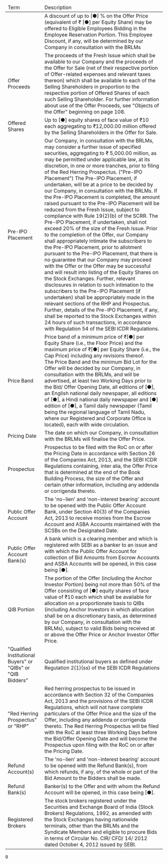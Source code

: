 <table><thead><tr><td>Term</td><td>Description</td></tr></thead><tbody><tr><td></td><td>A discount of up to [●] % on the Offer Price (equivalent of ₹ [●] per Equity Share) may be offered to Eligible Employees Bidding in the Employee Reservation Portion. This Employee Discount, if any, will be determined by our Company in consultation with the BRLMs</td></tr><tr><td>Offer Proceeds</td><td>The proceeds of the Fresh Issue which shall be available to our Company and the proceeds of the Offer for Sale (net of their respective portion of Offer-related expenses and relevant taxes thereon) which shall be available to each of the Selling Shareholders in proportion to the respective portion of Offered Shares of each such Selling Shareholder. For further information about use of the Offer Proceeds, see "Objects of the Offer" beginning on page 108.</td></tr><tr><td>Offered Shares</td><td>Up to [●] equity shares of face value of ₹10 each aggregating to ₹12,000.00 million offered by the Selling Shareholders in the Offer for Sale.</td></tr><tr><td>Pre-IPO Placement</td><td>Our Company, in consultation with the BRLMs, may consider a further issue of specified securities, aggregating to ₹ 5,000.00 million, as may be permitted under applicable law, at its discretion, in one or more tranches, prior to filing of the Red Herring Prospectus. ("Pre-IPO Placement") The Pre-IPO Placement, if undertaken, will be at a price to be decided by our Company, in consultation with the BRLMs. If the Pre-IPO Placement is completed, the amount raised pursuant to the Pre-IPO Placement will be reduced from the Fresh Issue, subject to compliance with Rule 19(2)(b) of the SCRR. The Pre-IPO Placement, if undertaken, shall not exceed 20% of the size of the Fresh Issue. Prior to the completion of the Offer, our Company shall appropriately intimate the subscribers to the Pre-IPO Placement, prior to allotment pursuant to the Pre-IPO Placement, that there is no guarantee that our Company may proceed with the Offer or the Offer may be successful and will result into listing of the Equity Shares on the Stock Exchanges. Further, relevant disclosures in relation to such intimation to the subscribers to the Pre-IPO Placement (if undertaken) shall be appropriately made in the relevant sections of the RHP and Prospectus. Further, details of the Pre-IPO Placement, if any, shall be reported to the Stock Exchanges within 24 hours of such transactions, in accordance with Regulation 54 of the SEBI ICDR Regulations.</td></tr><tr><td>Price Band</td><td>Price band of a minimum price of ₹[●] per Equity Share (i.e., the Floor Price) and the maximum price of ₹[●] per Equity Share (i.e., the Cap Price) including any revisions thereof.<br/>The Price Band and the minimum Bid Lot for the Offer will be decided by our Company, in consultation with the BRLMs, and will be advertised, at least two Working Days prior to the Bid/ Offer Opening Date, all editions of [●], an English national daily newspaper, all editions of [●], a Hindi national daily newspaper and [●] edition of [●], a Tamil daily newspaper (Tamil being the regional language of Tamil Nadu, where our Registered and Corporate Office is located), each with wide circulation.</td></tr><tr><td>Pricing Date</td><td>The date on which our Company, in consultation with the BRLMs will finalise the Offer Price.</td></tr><tr><td>Prospectus</td><td>Prospectus to be filed with the RoC on or after the Pricing Date in accordance with Section 26 of the Companies Act, 2013, and the SEBI ICDR Regulations containing, inter alia, the Offer Price that is determined at the end of the Book Building Process, the size of the Offer and certain other information, including any addenda or corrigenda thereto.</td></tr><tr><td>Public Offer Account</td><td>The 'no-lien' and 'non-interest bearing' account to be opened with the Public Offer Account Bank, under Section 40(3) of the Companies Act, 2013 to receive monies from the Escrow Account and ASBA Accounts maintained with the SCSBs on the Designated Date.</td></tr><tr><td>Public Offer Account Bank(s)</td><td>A bank which is a clearing member and which is registered with SEBI as a banker to an issue and with which the Public Offer Account for collection of Bid Amounts from Escrow Accounts and ASBA Accounts will be opened, in this case being [●].</td></tr><tr><td>QIB Portion</td><td>The portion of the Offer (including the Anchor Investor Portion) being not more than 50% of the Offer consisting of [●] equity shares of face value of ₹10 each which shall be available for allocation on a proportionate basis to QIBs (including Anchor Investors in which allocation shall be on a discretionary basis, as determined by our Company, in consultation with the BRLMs), subject to valid Bids being received at or above the Offer Price or Anchor Investor Offer Price.</td></tr><tr><td>"Qualified Institutional Buyers" or "QIBs" or "QIB Bidders"</td><td>Qualified institutional buyers as defined under Regulation 2(1)(ss) of the SEBI ICDR Regulations</td></tr><tr><td>"Red Herring Prospectus" or "RHP"</td><td>Red herring prospectus to be issued in accordance with Section 32 of the Companies Act, 2013 and the provisions of the SEBI ICDR Regulations, which will not have complete particulars of the Offer Price and the size of the Offer, including any addenda or corrigenda thereto. The Red Herring Prospectus will be filed with the RoC at least three Working Days before the Bid/Offer Opening Date and will become the Prospectus upon filing with the RoC on or after the Pricing Date.</td></tr><tr><td>Refund Account(s)</td><td>The 'no-lien' and 'non-interest bearing' account to be opened with the Refund Bank(s), from which refunds, if any, of the whole or part of the Bid Amount to the Bidders shall be made.</td></tr><tr><td>Refund Bank(s)</td><td>Banker(s) to the Offer and with whom the Refund Account will be opened, in this case being [●].</td></tr><tr><td>Registered Brokers</td><td>The stock brokers registered under the Securities and Exchange Board of India (Stock Brokers) Regulations, 1992, as amended with the Stock Exchanges having nationwide terminals, other than the BRLMs and the Syndicate Members and eligible to procure Bids in terms of Circular No. CIR/ CFD/ 14/ 2012 dated October 4, 2012 issued by SEBI.</td></tr></tbody></table>

9